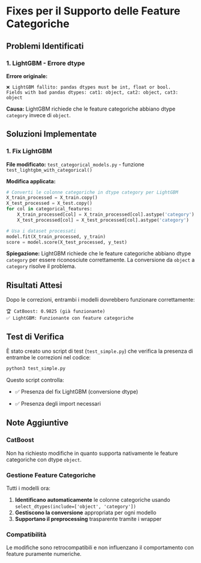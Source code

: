 # Fixes per il Supporto delle Feature Categoriche

## Problemi Identificati

### 1. LightGBM - Errore dtype
**Errore originale:**
```
❌ LightGBM fallito: pandas dtypes must be int, float or bool.
Fields with bad pandas dtypes: cat1: object, cat2: object, cat3: object
```

**Causa:** LightGBM richiede che le feature categoriche abbiano dtype `category` invece di `object`.



## Soluzioni Implementate

### 1. Fix LightGBM

**File modificato:** `test_categorical_models.py` - funzione `test_lightgbm_with_categorical()`

**Modifica applicata:**
```python
# Converti le colonne categoriche in dtype category per LightGBM
X_train_processed = X_train.copy()
X_test_processed = X_test.copy()
for col in categorical_features:
    X_train_processed[col] = X_train_processed[col].astype('category')
    X_test_processed[col] = X_test_processed[col].astype('category')

# Usa i dataset processati
model.fit(X_train_processed, y_train)
score = model.score(X_test_processed, y_test)
```

**Spiegazione:** LightGBM richiede che le feature categoriche abbiano dtype `category` per essere riconosciute correttamente. La conversione da `object` a `category` risolve il problema.



## Risultati Attesi

Dopo le correzioni, entrambi i modelli dovrebbero funzionare correttamente:

```
🏆 CatBoost: 0.9825 (già funzionante)
✅ LightGBM: Funzionante con feature categoriche
```

## Test di Verifica

È stato creato uno script di test (`test_simple.py`) che verifica la presenza di entrambe le correzioni nel codice:

```bash
python3 test_simple.py
```

Questo script controlla:
- ✅ Presenza del fix LightGBM (conversione dtype)

- ✅ Presenza degli import necessari

## Note Aggiuntive

### CatBoost
Non ha richiesto modifiche in quanto supporta nativamente le feature categoriche con dtype `object`.

### Gestione Feature Categoriche
Tutti i modelli ora:
1. **Identificano automaticamente** le colonne categoriche usando `select_dtypes(include=['object', 'category'])`
2. **Gestiscono la conversione** appropriata per ogni modello
3. **Supportano il preprocessing** trasparente tramite i wrapper

### Compatibilità
Le modifiche sono retrocompatibili e non influenzano il comportamento con feature puramente numeriche.